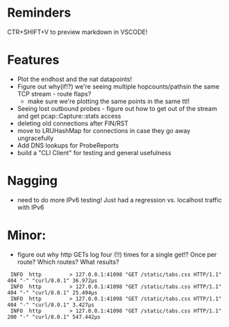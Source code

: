 # Reminders

CTR+SHIFT+V to preview markdown in VSCODE!

# Features

* Plot the endhost and the nat datapoints!
* Figure out why(if!?) we're seeing multiple hopcounts/pathsin the same TCP stream - route flaps?
  * make sure we're plotting the same points in the same ttl!
* Seeing lost outbound probes - figure out how to get out of the stream and get pcap::Capture::stats access
* deleting old connections after FIN/RST
* move to LRUHashMap for connections in case they go away ungracefully
* Add DNS lookups for ProbeReports
* build a "CLI Client" for testing and general usefulness

# Nagging
* need to do more IPv6 testing!  Just had a regression vs. localhost traffic with IPv6

# Minor:
* figure out why http GETs log four (!!) times for a single get!? Once per route? Which routes?  What results?
```
 INFO  http         > 127.0.0.1:41098 "GET /static/tabs.css HTTP/1.1" 404 "-" "curl/8.0.1" 36.972µs
 INFO  http         > 127.0.0.1:41098 "GET /static/tabs.css HTTP/1.1" 404 "-" "curl/8.0.1" 25.494µs
 INFO  http         > 127.0.0.1:41098 "GET /static/tabs.css HTTP/1.1" 404 "-" "curl/8.0.1" 3.427µs
 INFO  http         > 127.0.0.1:41098 "GET /static/tabs.css HTTP/1.1" 200 "-" "curl/8.0.1" 547.442µs
 ```
